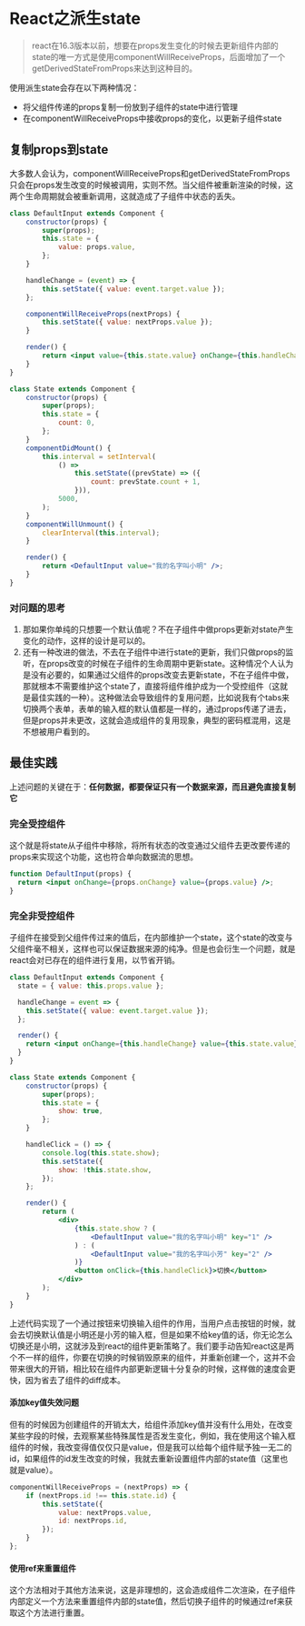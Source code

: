 # React之派生state

> react在16.3版本以前，想要在props发生变化的时候去更新组件内部的state的唯一方式是使用componentWillReceiveProps，后面增加了一个getDerivedStateFromProps来达到这种目的。

使用派生state会存在以下两种情况：
+ 将父组件传递的props复制一份放到子组件的state中进行管理
+ 在componentWillReceiveProps中接收props的变化，以更新子组件state

## 复制props到state
大多数人会认为，componentWillReceiveProps和getDerivedStateFromProps只会在props发生改变的时候被调用，实则不然。当父组件被重新渲染的时候，这两个生命周期就会被重新调用，这就造成了子组件中状态的丢失。
```jsx
class DefaultInput extends Component {
    constructor(props) {
        super(props);
        this.state = {
            value: props.value,
        };
    }

    handleChange = (event) => {
        this.setState({ value: event.target.value });
    };

    componentWillReceiveProps(nextProps) {
        this.setState({ value: nextProps.value });
    }

    render() {
        return <input value={this.state.value} onChange={this.handleChange} />;
    }
}

class State extends Component {
    constructor(props) {
        super(props);
        this.state = {
            count: 0,
        };
    }
    componentDidMount() {
        this.interval = setInterval(
            () =>
                this.setState((prevState) => ({
                    count: prevState.count + 1,
                })),
            5000,
        );
    }
    componentWillUnmount() {
        clearInterval(this.interval);
    }

    render() {
        return <DefaultInput value="我的名字叫小明" />;
    }
}
```
### 对问题的思考
1. 那如果你单纯的只想要一个默认值呢？不在子组件中做props更新对state产生变化的动作，这样的设计是可以的。
2. 还有一种改进的做法，不去在子组件中进行state的更新，我们只做props的监听，在props改变的时候在子组件的生命周期中更新state。这种情况个人认为是没有必要的，如果通过父组件的props改变去更新state，不在子组件中做，那就根本不需要维护这个state了，直接将组件维护成为一个受控组件（这就是最佳实践的一种）。这种做法会导致组件的复用问题，比如说我有个tabs来切换两个表单，表单的输入框的默认值都是一样的，通过props传递了进去，但是props并未更改，这就会造成组件的复用现象，典型的密码框混用，这是不想被用户看到的。

## 最佳实践
上述问题的关键在于：<strong>任何数据，都要保证只有一个数据来源，而且避免直接复制它</strong>

### 完全受控组件
这个就是将state从子组件中移除，将所有状态的改变通过父组件去更改要传递的props来实现这个功能，这也符合单向数据流的思想。
```jsx
function DefaultInput(props) {
  return <input onChange={props.onChange} value={props.value} />;
}
```
### 完全非受控组件
子组件在接受到父组件传过来的值后，在内部维护一个state，这个state的改变与父组件毫不相关，这样也可以保证数据来源的纯净。但是也会衍生一个问题，就是react会对已存在的组件进行复用，以节省开销。
```jsx
class DefaultInput extends Component {
  state = { value: this.props.value };

  handleChange = event => {
    this.setState({ value: event.target.value });
  };

  render() {
    return <input onChange={this.handleChange} value={this.state.value} />;
  }
}

class State extends Component {
    constructor(props) {
        super(props);
        this.state = {
            show: true,
        };
    }

    handleClick = () => {
        console.log(this.state.show);
        this.setState({
            show: !this.state.show,
        });
    };

    render() {
        return (
            <div>
                {this.state.show ? (
                    <DefaultInput value="我的名字叫小明" key="1" />
                ) : (
                    <DefaultInput value="我的名字叫小芳" key="2" />
                )}
                <button onClick={this.handleClick}>切换</button>
            </div>
        );
    }
}
```
上述代码实现了一个通过按钮来切换输入组件的作用，当用户点击按钮的时候，就会去切换默认值是小明还是小芳的输入框，但是如果不给key值的话，你无论怎么切换还是小明，这就涉及到react的组件更新策略了。我们要手动告知react这是两个不一样的组件，你要在切换的时候销毁原来的组件，并重新创建一个，这并不会带来很大的开销，相比较在组件内部更新逻辑十分复杂的时候，这样做的速度会更快，因为省去了组件的diff成本。
#### 添加key值失效问题
但有的时候因为创建组件的开销太大，给组件添加key值并没有什么用处，在改变某些字段的时候，去观察某些特殊属性是否发生变化，例如，我在使用这个输入框组件的时候，我改变得值仅仅只是value，但是我可以给每个组件赋予独一无二的id，如果组件的id发生改变的时候，我就去重新设置组件内部的state值（这里也就是value）。
```jsx
componentWillReceiveProps = (nextProps) => {
    if (nextProps.id !== this.state.id) {
        this.setState({
            value: nextProps.value,
            id: nextProps.id,
        });
    }
};
```
#### 使用ref来重置组件
这个方法相对于其他方法来说，这是非理想的，这会造成组件二次渲染，在子组件内部定义一个方法来重置组件内部的state值，然后切换子组件的时候通过ref来获取这个方法进行重置。